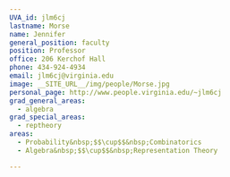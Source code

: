 ```yaml
---
UVA_id: jlm6cj
lastname: Morse
name: Jennifer
general_position: faculty
position: Professor
office: 206 Kerchof Hall
phone: 434-924-4934
email: jlm6cj@virginia.edu
image: __SITE_URL__/img/people/Morse.jpg
personal_page: http://www.people.virginia.edu/~jlm6cj
grad_general_areas:
  - algebra
grad_special_areas:
  - reptheory
areas:
  - Probability&nbsp;$$\cup$$&nbsp;Combinatorics
  - Algebra&nbsp;$$\cup$$&nbsp;Representation Theory

---
```

